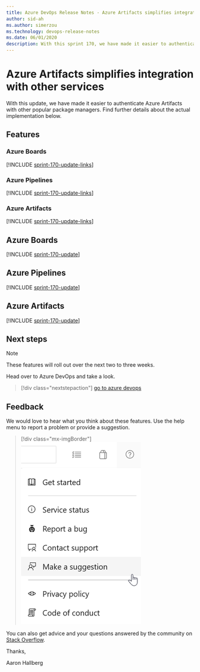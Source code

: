 ```yaml
---
title: Azure DevOps Release Notes - Azure Artifacts simplifies integration with other services
author: sid-ah
ms.author: simerzou
ms.technology: devops-release-notes
ms.date: 06/01/2020
description: With this sprint 170, we have made it easier to authenticate Azure Artifacts with other popular package managers. Find further details about the actual implementation below.
---
```


# Azure Artifacts simplifies integration with other services

With this update, we have made it easier to authenticate Azure Artifacts with other popular package managers. Find further details about the actual implementation below.

## Features

### Azure Boards

[!INCLUDE [sprint-170-update-links](includes/boards/sprint-170-update-links.md)]

### Azure Pipelines

[!INCLUDE [sprint-170-update-links](includes/pipelines/sprint-170-update-links.md)]

### Azure Artifacts

[!INCLUDE [sprint-170-update-links](includes/artifacts/sprint-170-update-links.md)]

## Azure Boards

[!INCLUDE [sprint-170-update](includes/boards/sprint-170-update.md)]

## Azure Pipelines

[!INCLUDE [sprint-170-update](includes/pipelines/sprint-170-update.md)]

## Azure Artifacts

[!INCLUDE [sprint-170-update](includes/artifacts/sprint-170-update.md)]

## Next steps

> [!NOTE]
> These features will roll out over the next two to three weeks.

Head over to Azure DevOps and take a look.

> [!div class="nextstepaction"] 
> [go to azure devops](https://go.microsoft.com/fwlink/?LinkId=307137&campaign=o~msft~docs~product-vsts~release-notes)

## Feedback

We would love to hear what you think about these features. Use the help menu to report a problem or provide a suggestion.

> [!div class="mx-imgBorder"]
> ![Make a suggestion](../media/make-a-suggestion.png)

You can also get advice and your questions answered by the community on [Stack Overflow](https://stackoverflow.com/questions/tagged/azure-devops).

Thanks,

Aaron Hallberg
